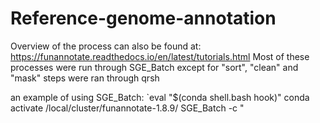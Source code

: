 # Reference-genome-annotation
Overview of the process can also be found at: https://funannotate.readthedocs.io/en/latest/tutorials.html Most of these processes were run through SGE_Batch except for "sort", "clean" and "mask" steps were ran through qrsh

an example of using SGE_Batch: `eval "$(conda shell.bash hook)" conda activate /local/cluster/funannotate-1.8.9/ SGE_Batch -c "<script you want to run>" -r <log_name> -q <node EX:bpp@galls> -P <#CPU's> -m

conda deactivate`

_gapcloser.1.2 was obtained from /nfs1/BPP/Spatafora_Lab/paez/Pogon_assembly/P212_Ass/redundans/scaffolding-closing_test/_gapcloser.1.2.fa

Script “cleans” an assembly by looking for duplicated contigs. The script first sorts the contigs by size, then starting with the shortest contig it runs a “leave one out” alignment using Mummer to determine if contig is duplicated elsewhere.

funannotate clean -i _gapcloser.1.2.fa --minlen 1000 -o _gapcloser.1.2.cleaned.fa

Sort scaffolds by length and renames headers

funannotate sort -i _gapcloser.1.2.cleaned.fa -b scaffold -o _gapcloser.1.2.cleaned.sorted.fa

softmask repeats

funannotate mask -i _gapcloser.1.2.cleaned.sorted.fa -o _gapcloser.1.2.cleaned.sorted.masked.fa

rename it to something nicer

mv _gapcloser.1.2.cleaned.sorted.masked.fa my-assembly.fa

align RNA-seq data, run Trinity, and then run PASA (train_script.sh)

funannotate train -i my-assembly.fa -o fun2  -l P_212_1.fq.gz -r P_212_2.fq.gz --jaccard_clip --cpus 8

train augustus and provide protein evidence(predict.sh)

funannotate predict -i my-assembly.fa -o fun2 --species 'Rhizopogon salebrosus' --protein_evidence protien_evidence/Rhives1.fasta protien_evidence/Rhivi1.fasta protien_evidence/Suibr2.fasta protien_evidence/Suiocc1.fasta

add UTR data to the predictions and fix gene models that are in disagreement with the RNA-seq data (update_script.sh)

funannotate update -i fun2 --cpus 8

Fix gene models manually in the .tbl file. Adjust gene lengths so they don't overlap with assembly gaps. Details cant be found in Rhizopogon_salebrosus.models-need-fixing. The deleted gene model can be found in FUN_004116. One gene model was deleted. Then ran (fix.sh)

funannotate fix -i fun2/update_results/Rhizopogon_salebrosus.gbk -t fix_6/Rhizopogon_salebrosus_deleted_004116_test.txt

in fun2 changed update_results/ to update_results_need_fixed/ then moved fix6/ into fun2/ and labelled fix6 as update_results/

Running InterProScan5 (iprscan_script.sh)

funannotate iprscan -i fun2 -m local --iprscan_path /local/cluster/interproscan/interproscan/interproscan.sh --cpus 4

running antismash locally for secondary metabolites. Could not do this through funannotate due to multiple versions of gene models.(antismash_local.sh)

antismash --cb-general --cb-knownclusters --cb-subclusters --asf --pfam2go --smcog-trees --genefinding-gff3 fun2/update_results/Rhizopogon_salebrosus.gff3 fun2/update_results/Rhizopogon_salebrosus.scaffolds.fa --output-dir fun2_antismash

Take a deep breath- finaly annotation(annotate.sh)

funannotate annotate -i fun2  --cpus 4 